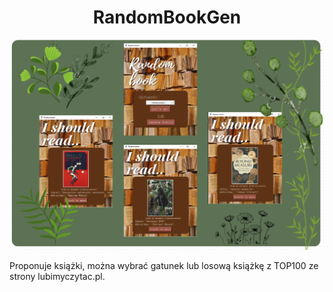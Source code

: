 <div style="text-align: center;">
  <h1>RandomBookGen</h1>
  <img src="source-code/assets/preview.png" alt="Logo" style="display: inline-block;">
</div>

<p>
  Proponuje książki, można wybrać gatunek lub losową książkę z TOP100 ze strony lubimyczytac.pl.
</p>









